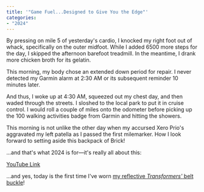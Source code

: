 ```yaml
---
title: '"Game Fuel...Designed to Give You the Edge"'
categories:
- "2024"
---
```


By pressing on mile 5 of yesterday's cardio, I knocked my right foot out of whack, specifically on the outer midfoot.   While I added 6500 more steps for the day, I skipped the afternoon barefoot treadmill.  In the meantime, I drank more chicken broth for its gelatin.

This morning, my body chose an extended down period for repair.  I never detected my Garmin alarm at 2:30 AM or its subsequent reminder 10 minutes later.  

And thus, I woke up at 4:30 AM, squeezed out my chest day, and then waded through the streets.  I sloshed to the local park to put it in cruise control.  I would roll a couple of miles onto the odometer before picking up the 100 walking activities badge from Garmin and hitting the showers.  

This morning is not unlike the other day when my accursed Xero Prio's aggravated my left patella as I passed the first milemarker.  How I look forward to setting aside this backpack of Brick!

...and that's what 2024 is for—it's really all about this:

[YouTube Link](https://www.youtube.com/watch?v=Ae-Pl-Q34ng)

...and yes, today is the first time I've worn [my reflective *Transformers'* belt buckle](https://www.ebay.com/itm/134864095582)!
